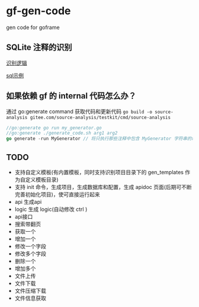 # gf-gen-code
gen code  for goframe

## SQLite 注释的识别

[识别逻辑](https://github.com/clh021/gf-gen-code/commit/54d110e663c8eedd51f40c750be10726b2dfdb65)

[sql示例](https://github.com/clh021/gf-gen-code/blob/main/service/db/test.sql)


## 如果依赖 gf 的 internal 代码怎么办？
通过 go:generate command 获取代码和更新代码
`go build -o source-analysis gitee.com/source-analysis/testkit/cmd/source-analysis`
```go
//go:generate go run my_generator.go
//go:generate ./generate_code.sh arg1 arg2
go generate -run MyGenerator // 将只执行那些注释中包含 MyGenerator 字符串的命令
```

## TODO

- 支持自定义模板(有内置模板，同时支持识别项目目录下的 gen_templates 作为自定义模板目录)
- 支持 init 命令，生成项目，生成数据库和配置，生成 apidoc 页面(后期可不断完善初始化项目)，使可直接运行起来
- api 生成api
- logic 生成 logic(自动修改 ctrl )
- api接口
- 搜索带翻页
- 获取一个
- 增加一个
- 修改一个字段
- 修改多个字段
- 删除一个
- 增加多个
- 文件上传
- 文件下载
- 文件压缩下载
- 文件信息获取